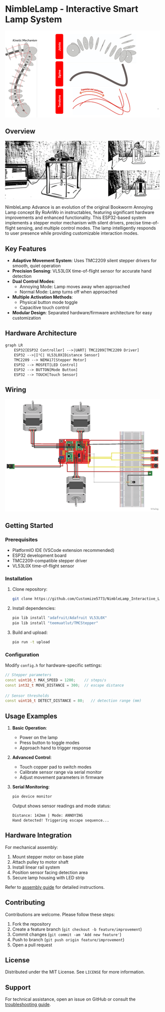# NimbleLamp - Interactive Smart Lamp System

![Lamp Concept](image/Lamp_Concept.png)

## Overview

![Overview](image/Bookworm_Annoying_Personal_Lamp_(2).png)

NimbleLamp Advance is an evolution of the original Bookworm Annoying Lamp concept By RoAnWo in instructables, featuring significant hardware improvements and enhanced functionality. This ESP32-based system implements a stepper motor mechanism with silent drivers, precise time-of-flight sensing, and multiple control modes. The lamp intelligently responds to user presence while providing customizable interaction modes.

## Key Features
- **Adaptive Movement System**: Uses TMC2209 silent stepper drivers for smooth, quiet operation
- **Precision Sensing**: VL53L0X time-of-flight sensor for accurate hand detection
- **Dual Control Modes**: 
  - Annoying Mode: Lamp moves away when approached
  - Normal Mode: Lamp turns off when approached
- **Multiple Activation Methods**:
  - Physical button mode toggle
  - Capacitive touch control
- **Modular Design**: Separated hardware/firmware architecture for easy customization

## Hardware Architecture
```mermaid
graph LR
    ESP32[ESP32 Controller] -->|UART| TMC2209[TMC2209 Driver]
    ESP32 -->|I²C| VL53L0X[Distance Sensor]
    TMC2209 --> NEMA17[Stepper Motor]
    ESP32 --> MOSFET[LED Control]
    ESP32 --> BUTTON[Mode Button]
    ESP32 --> TOUCH[Touch Sensor]
```
## Wiring

![Wiring](image/Wiring.png)

## Getting Started

### Prerequisites
- PlatformIO IDE (VSCode extension recommended)
- ESP32 development board
- TMC2209-compatible stepper driver
- VL53L0X time-of-flight sensor

### Installation
1. Clone repository:
   ```bash
   git clone https://github.com/Customize5773/NimbleLamp_Interactive_Lamp.git
   ```
2. Install dependencies:
   ```bash
   pio lib install "adafruit/Adafruit VL53L0X"
   pio lib install "teemuatlut/TMCStepper"
   ```
3. Build and upload:
   ```bash
   pio run -t upload
   ```

### Configuration
Modify `config.h` for hardware-specific settings:
```cpp
// Stepper parameters
const uint16_t MAX_SPEED = 1200;    // steps/s
const int32_t MOVE_DISTANCE = 300;  // escape distance

// Sensor thresholds
const uint16_t DETECT_DISTANCE = 80;   // detection range (mm)
```

## Usage Examples
1. **Basic Operation**:
   - Power on the lamp
   - Press button to toggle modes
   - Approach hand to trigger response

2. **Advanced Control**:
   - Touch copper pad to switch modes
   - Calibrate sensor range via serial monitor
   - Adjust movement parameters in firmware

3. **Serial Monitoring**:
   ```bash
   pio device monitor
   ```
   Output shows sensor readings and mode status:
   ```
   Distance: 142mm | Mode: ANNOYING
   Hand detected! Triggering escape sequence...
   ```

## Hardware Integration
For mechanical assembly:
1. Mount stepper motor on base plate
2. Attach pulley to motor shaft
3. Install linear rail system
4. Position sensor facing detection area
5. Secure lamp housing with LED strip

Refer to [assembly guide](docs/assembly_guide.md) for detailed instructions.

## Contributing
Contributions are welcome. Please follow these steps:
1. Fork the repository
2. Create a feature branch (`git checkout -b feature/improvement`)
3. Commit changes (`git commit -am 'Add new feature'`)
4. Push to branch (`git push origin feature/improvement`)
5. Open a pull request

## License
Distributed under the MIT License. See `LICENSE` for more information.

## Support
For technical assistance, open an issue on GitHub or consult the [troubleshooting guide](docs/troubleshooting.md).
